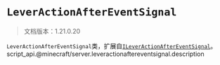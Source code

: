 # `LeverActionAfterEventSignal`

> 文档版本：1.21.0.20

`LeverActionAfterEventSignal`类，扩展自[`ILeverActionAfterEventSignal`](./ileveractionaftereventsignal.md)。script_api.@minecraft/server.leveractionaftereventsignal.description
